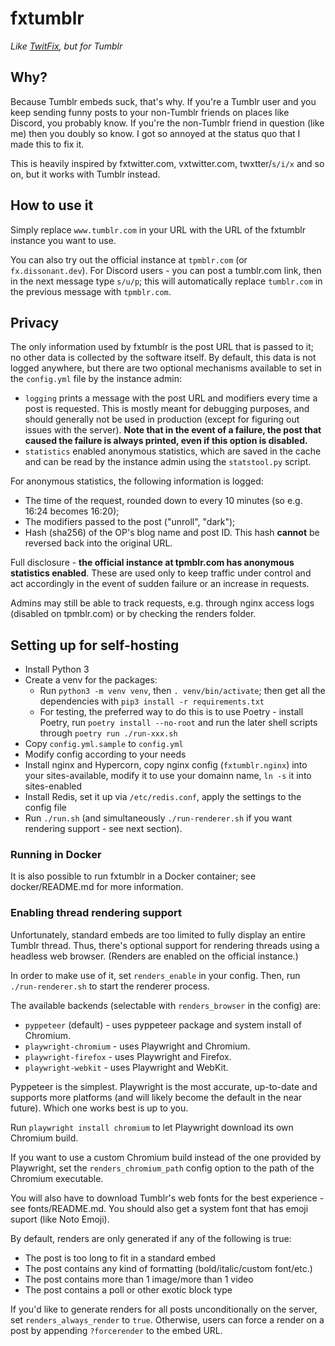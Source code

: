 # fxtumblr

*Like [TwitFix](https://github.com/robinuniverse/TwitFix), but for Tumblr*

## Why?

Because Tumblr embeds suck, that's why. If you're a Tumblr user and you keep sending funny posts to your non-Tumblr friends on places like Discord, you probably know. If you're the non-Tumblr friend in question (like me) then you doubly so know. I got so annoyed at the status quo that I made this to fix it.

This is heavily inspired by fxtwitter.com, vxtwitter.com, twxtter/`s/i/x` and so on, but it works with Tumblr instead.

## How to use it

Simply replace `www.tumblr.com` in your URL with the URL of the fxtumblr instance you want to use.

You can also try out the official instance at `tpmblr.com` (or `fx.dissonant.dev`). For Discord users - you can post a tumblr.com link, then in the next message type `s/u/p`; this will automatically replace `tumblr.com` in the previous message with `tpmblr.com`.

## Privacy

The only information used by fxtumblr is the post URL that is passed to it; no other data is collected by the software itself. By default, this data is not logged anywhere, but there are two optional mechanisms available to set in the `config.yml` file by the instance admin:

- `logging` prints a message with the post URL and modifiers every time a post is requested. This is mostly meant for debugging purposes, and should generally not be used in production (except for figuring out issues with the server). **Note that in the event of a failure, the post that caused the failure is always printed, even if this option is disabled.**
- `statistics` enabled anonymous statistics, which are saved in the cache and can be read by the instance admin using the `statstool.py` script.

For anonymous statistics, the following information is logged:

- The time of the request, rounded down to every 10 minutes (so e.g. 16:24 becomes 16:20);
- The modifiers passed to the post ("unroll", "dark");
- Hash (sha256) of the OP's blog name and post ID. This hash **cannot** be reversed back into the original URL.

Full disclosure - **the official instance at tpmblr.com has anonymous statistics enabled**. These are used only to keep traffic under control and act accordingly in the event of sudden failure or an increase in requests.

Admins may still be able to track requests, e.g. through nginx access logs (disabled on tpmblr.com) or by checking the renders folder.

## Setting up for self-hosting

* Install Python 3
* Create a venv for the packages:
  * Run `python3 -m venv venv`, then `. venv/bin/activate`; then get all the dependencies with `pip3 install -r requirements.txt`
  * For testing, the preferred way to do this is to use Poetry - install Poetry, run `poetry install --no-root` and run the later shell scripts through `poetry run ./run-xxx.sh`
* Copy `config.yml.sample` to `config.yml`
* Modify config according to your needs
* Install nginx and Hypercorn, copy nginx config (`fxtumblr.nginx`) into your sites-available, modify it to use your domainn name, `ln -s` it into sites-enabled
* Install Redis, set it up via `/etc/redis.conf`, apply the settings to the config file
* Run `./run.sh` (and simultaneously `./run-renderer.sh` if you want rendering support - see next section).

### Running in Docker

It is also possible to run fxtumblr in a Docker container; see docker/README.md for more information.

### Enabling thread rendering support

Unfortunately, standard embeds are too limited to fully display an entire Tumblr thread. Thus, there's optional support for rendering threads using a headless web browser. (Renders are enabled on the official instance.)

In order to make use of it, set `renders_enable` in your config. Then, run `./run-renderer.sh` to start the renderer process.

The available backends (selectable with `renders_browser` in the config) are:

- `pyppeteer` (default) - uses pyppeteer package and system install of Chromium.
- `playwright-chromium` - uses Playwright and Chromium.
- `playwright-firefox` - uses Playwright and Firefox.
- `playwright-webkit` - uses Playwright and WebKit.

Pyppeteer is the simplest. Playwright is the most accurate, up-to-date and supports more platforms (and will likely become the default in the near future). Which one works best is up to you.

Run `playwright install chromium` to let Playwright download its own Chromium build.

If you want to use a custom Chromium build instead of the one provided by Playwright, set the `renders_chromium_path` config option to the path of the Chromium executable.

You will also have to download Tumblr's web fonts for the best experience - see fonts/README.md. You should also get a 
system font that has emoji suport (like Noto Emoji).

By default, renders are only generated if any of the following is true:

- The post is too long to fit in a standard embed
- The post contains any kind of formatting (bold/italic/custom font/etc.)
- The post contains more than 1 image/more than 1 video
- The post contains a poll or other exotic block type

If you'd like to generate renders for all posts unconditionally on the server, set `renders_always_render` to `true`. Otherwise, users can force a render on a post by appending `?forcerender` to the embed URL.
